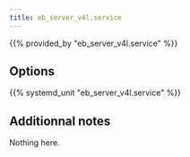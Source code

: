 ```yaml
---
title: eb_server_v4l.service
---
```


{{% provided_by "eb_server_v4l.service" %}}

## Options

{{% systemd_unit "eb_server_v4l.service" %}}

## Additionnal notes

Nothing here.